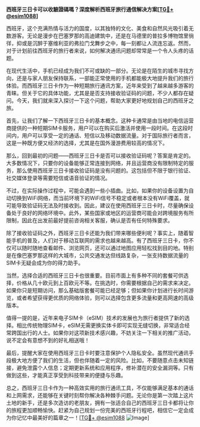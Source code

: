 **西班牙三日卡可以收驗證碼嗎？深度解析西班牙旅行通信解决方案[[TG💪+ @esim1088](https://t.me/s/esim1088)]**

西班牙，这个充满热情与活力的国度，以其独特的文化、美食和自然风光吸引着无数游客。无论是漫步在巴塞罗那的高迪建筑中，还是在马德里的普拉多博物馆里徜徉，抑或是沉醉于塞维利亚的弗拉门戈舞步之中，每一刻都让人流连忘返。然而，对于计划前往西班牙的旅行者来说，如何解决通讯问题却常常是一个令人头疼的话题。

在现代生活中，手机已经成为我们不可或缺的一部分。无论是在陌生的城市寻找方向，还是与家人朋友保持联系，一部能正常使用的手机都能极大地提升我们的旅行体验。而西班牙三日卡作为一种短期旅行通讯方案，近年来受到了越来越多游客的青睐。但关于它的具体功能，尤其是是否支持接收验证码的问题，不少人都存在疑问。今天，我们就来深入探讨一下这个问题，帮助大家更好地规划自己的西班牙之旅。

首先，让我们了解一下西班牙三日卡的基本概念。这种卡通常是由当地的电信运营商提供的一种短期SIM卡服务，用户可以在购买后激活并使用一段时间。在这段时间内，用户可以享受一定的通话、短信以及移动数据流量。对于国际旅行者而言，这是一种既方便又经济的选择，尤其是在国外漫游费用较高的情况下。

那么，回到最初的问题——西班牙三日卡是否可以接收验证码呢？答案是肯定的。大多数情况下，只要你的设备能够正常连接到网络，并且运营商没有限制特定的服务，那么使用西班牙三日卡接收验证码是没有问题的。这包括但不限于银行验证、社交媒体登录等需要短信或语音验证的情况。

不过，在实际操作过程中，可能会遇到一些小插曲。比如，如果你的设备设置为自动切换到WiFi网络，而当前环境下的WiFi信号不稳定或者根本没有WiFi覆盖，就可能导致验证码无法及时接收到。因此，建议在使用西班牙三日卡时，尽量确保设备处于良好的网络环境中。此外，某些国家或地区的运营商可能会对跨境服务有所限制，因此在出发前最好提前咨询相关客服，确认是否有任何特殊要求。

除了接收验证码之外，西班牙三日卡还能为我们带来哪些便利呢？事实上，随着智能手机的普及，人们对于移动互联网的需求也越来越高。有了西班牙三日卡，你不仅可以随时随地查看邮件、浏览网页，还可以通过地图应用轻松找到目的地。特别是在像巴塞罗那这样的大城市，公共交通发达但线路复杂，一张支持数据流量的SIM卡无疑会成为你的得力助手。

当然，选择合适的西班牙三日卡也很重要。目前市面上有多种不同的套餐可供选择，价格从几十欧元到上百欧元不等。在挑选时，你需要根据自己的需求来决定。如果你只是短期访问，那么基础版套餐可能已经足够；但如果你计划进行长时间游览，或者希望获得更优质的网络体验，则可以选择包含更多流量和更高网速的高级版本。

值得一提的是，近年来电子SIM卡（eSIM）技术的发展也为旅行者提供了新的选择。相比传统物理SIM卡，eSIM无需更换实体卡即可实现无缝切换，非常适合经常跨国出行的人士。如果你对这项新技术感兴趣，不妨关注一下相关的推广活动，说不定会有意想不到的好礼相送哦！

最后，提醒大家在使用西班牙三日卡时要注意保护个人隐私安全。虽然现代通讯手段极大地方便了我们的生活，但也伴随着一定的风险。比如，不要随意点击未知链接，避免泄露个人信息；定期更新系统和应用程序，修补潜在的安全漏洞等。只有做到这些，才能真正享受到科技带来的便捷与乐趣。

总之，西班牙三日卡作为一种高效实用的旅行通讯工具，不仅能够满足基本的通话和上网需求，还能够在关键时刻帮你解决各种棘手问题。无论你是第一次踏上这片土地的新手，还是多次造访的老朋友，拥有一张适合自己的西班牙三日卡都将让你的旅程更加顺畅愉快。赶紧为自己规划一份完美的西班牙行程吧，相信它一定会成为你记忆中最美好的篇章之一！[[TG💪+ @esim1088](https://t.me/s/esim1088) ![Image](https://i.postimg.cc/4NQfJmqS/Snipaste-2025-05-13-00-14-12.png)]